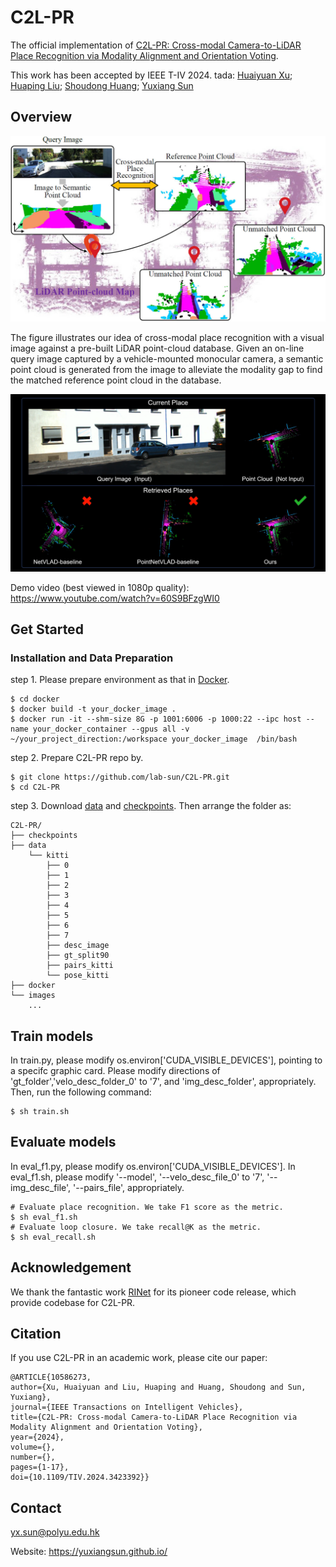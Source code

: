 # C2L-PR
The official implementation of [C2L-PR: Cross-modal Camera-to-LiDAR Place Recognition via Modality Alignment and Orientation Voting](https://ieeexplore.ieee.org/document/10586273).

This work has been accepted by IEEE T-IV 2024. tada:
[Huaiyuan Xu](https://scholar.google.com.hk/citations?user=kpMGaNIAAAAJ&hl=zh-CN); [Huaping Liu](https://scholar.google.com.hk/citations?user=HXnkIkwAAAAJ&hl=en); [Shoudong Huang](https://scholar.google.com/citations?user=DMsPWz0AAAAJ&hl=zh-CN); [Yuxiang Sun](https://scholar.google.com.hk/citations?user=CuCSzQQAAAAJ&hl=zh-TW)


## Overview
<p align='center'>
<img src="./images/overview.jpg" width="680px">
</p>
The figure illustrates our idea of cross-modal place recognition with a visual image against a pre-built LiDAR point-cloud database. Given an on-line query image captured by a vehicle-mounted monocular camera, a semantic point cloud is generated from the image to alleviate the modality gap to find the matched reference point cloud in the database.

[![cover](./images/cover.png)](https://www.youtube.com/watch?v=60S9BFzgWI0)


Demo video (best viewed in 1080p quality): https://www.youtube.com/watch?v=60S9BFzgWI0


## Get Started

### Installation and Data Preparation

step 1. Please prepare environment as that in [Docker](docker/Dockerfile).
```shell script
$ cd docker
$ docker build -t your_docker_image .
$ docker run -it --shm-size 8G -p 1001:6006 -p 1000:22 --ipc host --name your_docker_container --gpus all -v ~/your_project_direction:/workspace your_docker_image  /bin/bash 
```

step 2. Prepare C2L-PR repo by.
```shell script
$ git clone https://github.com/lab-sun/C2L-PR.git
$ cd C2L-PR
```

step 3. Download [data](https://drive.google.com/file/d/1DQ39oxOrWrbMlzw9aoMOvJjG_LHx3F_i/view?usp=sharing) and [checkpoints](https://drive.google.com/file/d/129CXejzM5RVk82RSPNkv8fH_U3F0bJQ3/view?usp=sharing). Then arrange the folder as:
```shell script
C2L-PR/
├── checkpoints
├── data
    └── kitti 
        ├── 0
        ├── 1
        ├── 2
        ├── 3
        ├── 4
        ├── 5
        ├── 6
        ├── 7
        ├── desc_image
        ├── gt_split90
        ├── pairs_kitti
        └── pose_kitti
├── docker
└── images
    ...
```
## Train models
In train.py, please modify os.environ['CUDA_VISIBLE_DEVICES'], pointing to a specifc graphic card. Please modify directions of 'gt_folder','velo_desc_folder_0' to '7', and 'img_desc_folder', appropriately.
Then, run the following command:
```shell
$ sh train.sh
```

## Evaluate models
In eval_f1.py, please modify os.environ['CUDA_VISIBLE_DEVICES'].
In eval_f1.sh, please modify '--model', '--velo_desc_file_0' to '7', '--img_desc_file', '--pairs_file', appropriately.
```shell
# Evaluate place recognition. We take F1 score as the metric.
$ sh eval_f1.sh
# Evaluate loop closure. We take recall@K as the metric.
$ sh eval_recall.sh
```

## Acknowledgement

We thank the fantastic work [RINet](https://github.com/lilin-hitcrt/RINet) for its pioneer code release, which provide codebase for C2L-PR.


## Citation
If you use C2L-PR in an academic work, please cite our paper:

    @ARTICLE{10586273,
    author={Xu, Huaiyuan and Liu, Huaping and Huang, Shoudong and Sun, Yuxiang},
    journal={IEEE Transactions on Intelligent Vehicles}, 
    title={C2L-PR: Cross-modal Camera-to-LiDAR Place Recognition via Modality Alignment and Orientation Voting}, 
    year={2024},
    volume={},
    number={},
    pages={1-17},
    doi={10.1109/TIV.2024.3423392}}

 

## Contact

yx.sun@polyu.edu.hk

Website: https://yuxiangsun.github.io/
